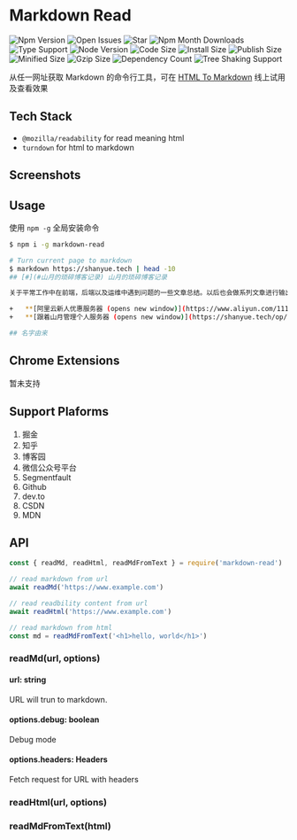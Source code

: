 # Markdown Read

![Npm Version](https://badgen.net/npm/v/markdown-read)
![Open Issues](https://badgen.net/github/open-issues/shfshanyue/markdown-read)
![Star](https://badgen.net/github/stars/shfshanyue/markdown-read)
![Npm Month Downloads](https://badgen.net/npm/dw/markdown-read)
![Type Support](https://badgen.net/npm/types/markdown-read)
![Node Version](https://badgen.net/npm/node/markdown-read)
![Code Size](https://img.shields.io/github/languages/code-size/shfshanyue/markdown-read)
![Install Size](https://badgen.net/packagephobia/install/markdown-read)
![Publish Size](https://badgen.net/packagephobia/publish/markdown-read)
![Minified Size](https://badgen.net/bundlephobia/min/markdown-read)
![Gzip Size](https://badgen.net/bundlephobia/minzip/markdown-read)
![Dependency Count](https://badgen.net/bundlephobia/dependency-count/markdown-read)
![Tree Shaking Support](https://badgen.net/bundlephobia/tree-shaking/markdown-read)

从任一网址获取 Markdown 的命令行工具，可在 [HTML To Markdown](https://devtool.tech/html-md) 线上试用及查看效果

## Tech Stack

+ `@mozilla/readability` for read meaning html
+ `turndown` for html to markdown

## Screenshots
## Usage

使用 `npm -g` 全局安装命令

``` bash
$ npm i -g markdown-read

# Turn current page to markdown
$ markdown https://shanyue.tech | head -10
## [#](#山月的琐碎博客记录) 山月的琐碎博客记录

关于平常工作中在前端，后端以及运维中遇到问题的一些文章总结。以后也会做系列文章进行输出，如前端高级进阶系列，个人服务器指南系列。

+   **[阿里云新人优惠服务器 (opens new window)](https://www.aliyun.com/1111/pintuan-share?ptCode=MTY5MzQ0Mjc1MzQyODAwMHx8MTE0fDE%3D&userCode=4sm8juxu)**
+   **[跟着山月管理个人服务器 (opens new window)](https://shanyue.tech/op/)**

## 名字由来
```

## Chrome Extensions

暂未支持
## Support Plaforms

1. 掘金
1. 知乎
1. 博客园
1. 微信公众号平台
1. Segmentfault
1. Github
1. dev.to
1. CSDN
1. MDN

## API

``` js
const { readMd, readHtml, readMdFromText } = require('markdown-read')

// read markdown from url
await readMd('https://www.example.com')

// read readbility content from url
await readHtml('https://www.example.com')

// read markdown from html
const md = readMdFromText('<h1>hello, world</h1>')
```

### readMd(url, options)

#### url: string

URL will trun to markdown.

#### options.debug: boolean

Debug mode
#### options.headers: Headers

Fetch request for URL with headers
### readHtml(url, options)

### readMdFromText(html)
